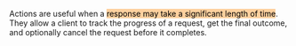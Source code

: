 Actions are useful when a <mark style="background: #FFB86CA6;">response may take a significant length of time</mark>. They allow a client to track the progress of a request, get the final outcome, and optionally cancel the request before it completes.